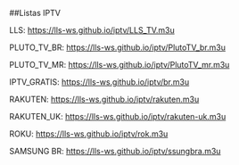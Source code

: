 ##Listas IPTV

LLS: https://lls-ws.github.io/iptv/LLS_TV.m3u

PLUTO_TV_BR: https://lls-ws.github.io/iptv/PlutoTV_br.m3u

PLUTO_TV_MR: https://lls-ws.github.io/iptv/PlutoTV_mr.m3u

IPTV_GRATIS: https://lls-ws.github.io/iptv/br.m3u

RAKUTEN: https://lls-ws.github.io/iptv/rakuten.m3u

RAKUTEN_UK: https://lls-ws.github.io/iptv/rakuten-uk.m3u

ROKU: https://lls-ws.github.io/iptv/rok.m3u

SAMSUNG BR: https://lls-ws.github.io/iptv/ssungbra.m3u
